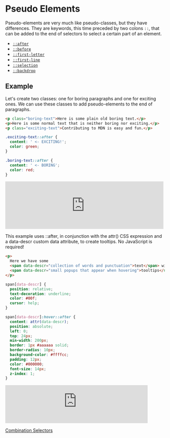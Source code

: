 # Pseudo Elements

Pseudo-elements are very much like pseudo-classes, but they have differences. They are keywords, this time preceded by two colons `::`, that can be added to the end of selectors to select a certain part of an element.

- [`::after`](https://developer.mozilla.org/en-US/docs/Web/CSS/::after)
- [`::before`](https://developer.mozilla.org/en-US/docs/Web/CSS/::before)
- [`::first-letter`](https://developer.mozilla.org/en-US/docs/Web/CSS/::first-letter)
- [`::first-line`](https://developer.mozilla.org/en-US/docs/Web/CSS/::first-line)
- [`::selection`](https://developer.mozilla.org/en-US/docs/Web/CSS/::selection)
- [`::backdrop`](https://developer.mozilla.org/en-US/docs/Web/CSS/::backdrop)

## Example

Let's create two classes: one for boring paragraphs and one for exciting ones. We can use these classes to add pseudo-elements to the end of paragraphs.

```html
<p class="boring-text">Here is some plain old boring text.</p>
<p>Here is some normal text that is neither boring nor exciting.</p>
<p class="exciting-text">Contributing to MDN is easy and fun.</p>
```

```css
.exciting-text::after {
  content: ' <- EXCITING!';
  color: green;
}

.boring-text::after {
  content: ' <- BORING';
  color: red;
}
```

<iframe class="live-sample-frame sample-code-frame" frameborder="0" height="150" id="frame_Simple_usage" src="https://mdn.mozillademos.org/en-US/docs/Web/CSS/::after$samples/Simple_usage?revision=1528696" width="500"></iframe>

This example uses ::after, in conjunction with the attr() CSS expression and a data-descr custom data attribute, to create tooltips. No JavaScript is required!

```html
<p>
  Here we have some
  <span data-descr="collection of words and punctuation">text</span> with a few
  <span data-descr="small popups that appear when hovering">tooltips</span>.
</p>
```

```css
span[data-descr] {
  position: relative;
  text-decoration: underline;
  color: #00f;
  cursor: help;
}

span[data-descr]:hover::after {
  content: attr(data-descr);
  position: absolute;
  left: 0;
  top: 24px;
  min-width: 200px;
  border: 1px #aaaaaa solid;
  border-radius: 10px;
  background-color: #ffffcc;
  padding: 12px;
  color: #000000;
  font-size: 14px;
  z-index: 1;
}
```

<iframe class="live-sample-frame sample-code-frame" frameborder="0" height="120" id="frame_Tooltips" src="https://mdn.mozillademos.org/en-US/docs/Web/CSS/::after$samples/Tooltips?revision=1528696" width="450"></iframe>

[Combination Selectors](./08)
